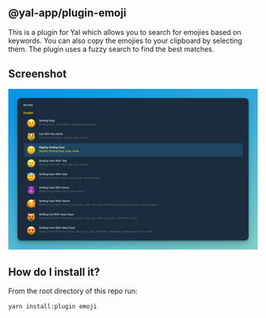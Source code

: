 ## @yal-app/plugin-emoji

This is a plugin for Yal which allows you to search for emojies based on keywords. You can also copy the emojies to your clipboard by selecting them. The plugin uses a fuzzy search to find the best matches.

## Screenshot

![emoji](./resources/emoji.png 'emoji')

## How do I install it?

From the root directory of this repo run:

```
yarn install:plugin emoji
```
